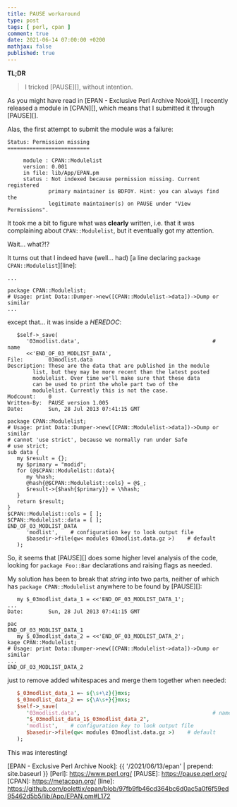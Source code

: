 ```yaml
---
title: PAUSE workaround
type: post
tags: [ perl, cpan ]
comment: true
date: 2021-06-14 07:00:00 +0200
mathjax: false
published: true
---
```


**TL;DR**

> I tricked [PAUSE][], without intention.

As you might have read in [EPAN - Exclusive Perl Archive Nook][],
I recently released a module in [CPAN][], which means that I submitted it
through [PAUSE][].

Alas, the first attempt to submit the module was a failure:

```
Status: Permission missing
==========================

     module : CPAN::Modulelist
     version: 0.001
     in file: lib/App/EPAN.pm
     status : Not indexed because permission missing. Current registered
             primary maintainer is BDFOY. Hint: you can always find the
             legitimate maintainer(s) on PAUSE under "View Permissions".
```

It took me a bit to figure what was **clearly** written, i.e. that it was
complaining about `CPAN::Modulelist`, but it eventually got my attention.

Wait... what?!?

It turns out that I indeed have (well... had) [a line declaring `package
CPAN::Modulelist`][line]:

```
...

package CPAN::Modulelist;
# Usage: print Data::Dumper->new([CPAN::Modulelist->data])->Dump or similar
...
```

except that... it was inside a *HEREDOC*:

```
   $self->_save(
      '03modlist.data',                                          # name
      <<'END_OF_03_MODLIST_DATA',
File:        03modlist.data
Description: These are the data that are published in the module
        list, but they may be more recent than the latest posted
        modulelist. Over time we'll make sure that these data
        can be used to print the whole part two of the
        modulelist. Currently this is not the case.
Modcount:    0
Written-By:  PAUSE version 1.005
Date:        Sun, 28 Jul 2013 07:41:15 GMT

package CPAN::Modulelist;
# Usage: print Data::Dumper->new([CPAN::Modulelist->data])->Dump or similar
# cannot 'use strict', because we normally run under Safe
# use strict;
sub data {
   my $result = {};
   my $primary = "modid";
   for (@$CPAN::Modulelist::data){
      my %hash;
      @hash{@$CPAN::Modulelist::cols} = @$_;
      $result->{$hash{$primary}} = \%hash;
   }
   return $result;
}
$CPAN::Modulelist::cols = [ ];
$CPAN::Modulelist::data = [ ];
END_OF_03_MODLIST_DATA
      'modlist',    # configuration key to look output file
      $basedir->file(qw< modules 03modlist.data.gz >)    # default
   );
```

So, it seems that [PAUSE][] does some higher level analysis of the code,
looking for `package Foo::Bar` declarations and raising flags as needed.

My solution has been to break that *string* into two parts, neither of
which has `package CPAN::Modulelist` anywhere to be found by [PAUSE][]:

```
   my $_03modlist_data_1 = <<'END_OF_03_MODLIST_DATA_1';
...
Date:        Sun, 28 Jul 2013 07:41:15 GMT

pac
END_OF_03_MODLIST_DATA_1
   my $_03modlist_data_2 = <<'END_OF_03_MODLIST_DATA_2';
kage CPAN::Modulelist;
# Usage: print Data::Dumper->new([CPAN::Modulelist->data])->Dump or similar
...
END_OF_03_MODLIST_DATA_2
```

just to remove added whitespaces and merge them together when needed:

```perl
   $_03modlist_data_1 =~ s{\s+\z}{}mxs;
   $_03modlist_data_2 =~ s{\A\s+}{}mxs;
   $self->_save(
      '03modlist.data',                                          # name
      "$_03modlist_data_1$_03modlist_data_2",
      'modlist',    # configuration key to look output file
      $basedir->file(qw< modules 03modlist.data.gz >)    # default
   );
```

This was interesting!


[EPAN - Exclusive Perl Archive Nook]: {{ '/2021/06/13/epan' | prepend: site.baseurl }}
[Perl]: https://www.perl.org/
[PAUSE]: https://pause.perl.org/
[CPAN]: https://metacpan.org/
[line]: https://github.com/polettix/epan/blob/97fb9fb46cd364bc6d0ac5a0f6f59ed95462d5b5/lib/App/EPAN.pm#L172
